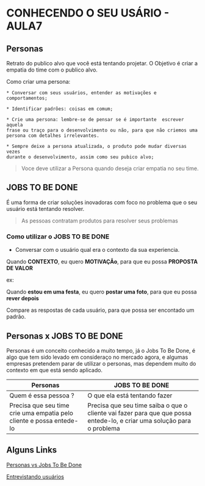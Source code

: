 # CONHECENDO O SEU USÁRIO - AULA7

## Personas

Retrato do publico alvo que você está tentando projetar. O Objetivo é criar 
a empatia do time com o publico alvo.

Como criar uma persona: 

    * Conversar com seus usuários, entender as motivações e comportamentos;

    * Identificar padrões: coisas em comum;

    * Crie uma persona: lembre-se de pensar se é importante  escrever aquela 
    frase ou traço para o desenvolvimento ou não, para que não criemos uma 
    persona com detalhes irrelevantes.

    * Sempre deixe a persona atualizada, o produto pode mudar diversas vezes 
    durante o desenvolvimento, assim como seu pubico alvo;


> Voce deve utilizar a Persona quando deseja criar empatia no seu time.


## JOBS TO BE DONE

É uma forma de criar soluções inovadoras com foco no problema que o seu usuário 
está tentando resolver.

> As pessoas contratam produtos para resolver seus problemas 

### Como utilizar o JOBS TO BE DONE

* Conversar com o usuário qual era o contexto da sua experiencia.

Quando **CONTEXTO**,
eu quero **MOTIVAÇÃo**,
para que eu possa
**PROPOSTA DE VALOR** 

ex: 

Quando **estou em uma festa**,
eu quero **postar uma foto**,
para que eu possa
**rever depois** 

Compare as respostas de cada usuário, para que possa ser encontado um padrão.



## Personas x JOBS TO BE DONE

Personas é um conceito conhecido a muito tempo, já o Jobs To Be Done, é algo que tem sido levado em consideraço no mercado agora, e algumas empresas pretendem parar de utilizar o personas, mas dependem muito do contexto em que está sendo aplicado.


Personas | JOBS TO BE DONE
------------ | -------------
Quem é essa pessoa ? | O que ela está tentando fazer
Precisa que seu time crie uma empatia pelo cliente e possa entede-lo | Precisa que seu time saiba o que o cliente vai fazer para que que possa entede-lo, e criar uma solução para o problema


## Alguns Links

[Personas vs Jobs To Be Done ](https://www.nngroup.com/articles/personas-jobs-be-done/?utm_source=Alertbox&utm_campaign=5c7fed11d0-Jobs-to-be-done_Science_Findings_2017_08_07&utm_medium=email&utm_term=0_7f29a2b335-5c7fed11d0-40363685)


[Entrevistando usuários](https://www.nngroup.com/articles/interviewing-users/)

